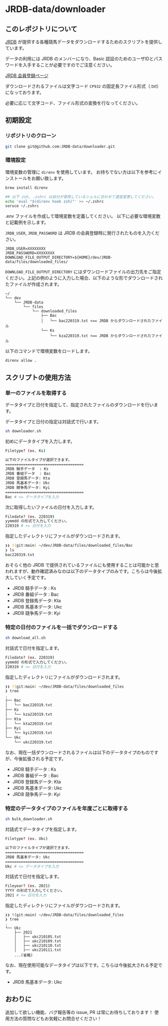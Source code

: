# JRDB-data/downloader

## このレポジトリについて

[JRDB](http://www.jrdb.com/) が提供する各種競馬データをダウンロードするためのスクリプトを提供しています。

データの利用には JRDB のメンバーになり、Basic 認証のためのユーザIDとパスワードを入手することが必要ですのでご注意ください。

[JRDB 会員登録ページ](http://www.jrdb.com/order.html)

ダウンロードされるファイルは文字コード `CP932` の固定長ファイル形式（.txt）になっております。

必要に応じて文字コード、ファイル形式の変換を行なってください。

## 初期設定

### リポジトリのクローン

``` sh
git clone git@github.com:JRDB-data/downloader.git
```

### 環境設定

環境変数の管理に `direnv` を使用しています。
お持ちでない方は以下を参考にインストールをお願い致します。

```sh
brew install direnv

## 以下 zsh, .zshrc は自分が使用しているシェルに合わせて適宜変更してください。
echo 'eval "$(direnv hook zsh)"' >> ~/.zshrc
soruce ~/.zshrc
```

.env ファイルを作成して環境変数を定義してください。
以下に必要な環境変数と記載例を示します。

`JRDB_USER`, `JRDB_PASSWORD` は JRDB の会員登録時に発行されたものを入力ください。

```.env
JRDB_USER=XXXXXXXX
JRDB_PASSWORD=XXXXXXXX
DOWNLOAD_FILE_OUTPUT_DIRECTORY=${HOME}/dev/JRDB-data/files/downloaded_files/
```

`DOWNLOAD_FILE_OUTPUT_DIRECTORY` にはダウンロードファイルの出力先をご指定ください。上記の例のように入力した場合、以下のような形でダウンロードされたファイルが作成されます。

```
~/
└── dev
    └── JRDB-data
        └── files
            └── downloaded_files
                ├── Bac
                │   └── bac220319.txt <== JRDB からダウンロードされたファイル
                └── Ks
                    └── kza220319.txt <== JRDB からダウンロードされたファイル
```

以下のコマンドで環境変数をロードします。

```sh
direnv allow .
```

## スクリプトの使用方法

### 単一のファイルを取得する

データタイプと日付を指定して、指定されたファイルのダウンロードを行います。

データタイプと日付の指定は対話式で行います。

```sh
sh downloader.sh
```

初めにデータタイプを入力します。

```sh
Filetype? (ex. Ks)

以下のファイルタイプが選択できます。
===================================
JRDB 騎手データ  : Ks
JRDB 番組データ  : Bac
JRDB 登録馬データ: Kta
JRDB 馬基本データ: Ukc
JRDB 競争馬データ: Kyi
===================================
Bac # <= データタイプを入力
```

次に取得したいファイルの日付を入力します。

```sh
Filedate? (ex. 220319)
yymmdd の形式で入力してください。
220319 # <= 日付を入力
```

指定したディレクトリにファイルがダウンロードされます。

``` sh
❯❯ !(git:main) ~/dev/JRDB-data/files/downloaded_files/Bac
❯ ls
bac220319.txt
```

おそらく他の JRDB で提供されているファイルにも使用することは可能かと思われますが、動作確認済みなのは以下のデータタイプのみです。こちらは今後拡大していく予定です。

- JRDB 騎手データ  : Ks
- JRDB 番組データ  : Bac
- JRDB 登録馬データ: Kta
- JRDB 馬基本データ: Ukc
- JRDB 競争馬データ: Kyi

### 特定の日付のファイルを一括でダウンロードする

``` sh
sh download_all.sh
```

対話式で日付を指定します。

```sh
Filedate? (ex. 220319)
yymmdd の形式で入力してください。
220319 # <= 日付を入力
```

指定したディレクトリにファイルがダウンロードされます。

```sh
❯❯ !(git:main) ~/dev/JRDB-data/files/downloaded_files
❯ tree
.
├── Bac
│   └── bac220319.txt
├── Ks
│   └── kza220319.txt
├── Kta
│   └── kta220319.txt
├── Kyi
│   └── kyi220319.txt
└── Ukc
    └── ukc220319.txt
```

なお、現在一括ダウンロードされるファイルは以下のデータタイプのものですが、今後拡張される予定です。

- JRDB 騎手データ  : Ks
- JRDB 番組データ  : Bac
- JRDB 登録馬データ: Kta
- JRDB 馬基本データ: Ukc
- JRDB 競争馬データ: Kyi

### 特定のデータタイプのファイルを年度ごとに取得する

``` sh
sh bulk_downloader.sh
```

対話式でデータタイプを指定します。

```sh
Filetype? (ex. Ukc)

以下のファイルタイプが選択できます。
===================================
JRDB 馬基本データ: Ukc
===================================
Ukc # <= データタイプを入力
```

対話式で日付を指定します。

```sh
Fileyear? (ex. 2021)
YYYY の形式で入力してください。
2021 # <= 日付を入力
```

指定したディレクトリにファイルがダウンロードされます。

```
❯❯ !(git:main) ~/dev/JRDB-data/files/downloaded_files
❯ tree
.
└── Ukc
    ├── 2021
    │   ├── ukc210105.txt
    │   ├── ukc210109.txt
    │   ├── ukc210110.txt
    │   ├── ukc210111.txt
    ...(省略)
```

なお、現在使用可能なデータタイプは以下です。こちらは今後拡大される予定です。

- JRDB 馬基本データ: Ukc

## おわりに

追加して欲しい機能、バグ報告等の issue, PR は常にお待ちしております！
使用方法の質問などもお気軽にお問合せください！
